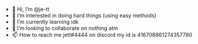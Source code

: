 - 👋 Hi, I’m @je-tt
- 👀 I’m interested in doing hard things (using easy methods)
- 🌱 I’m currently learning idk
- 💞️ I’m looking to collaborate on nothing atm
- 📫 How to reach me jett#4444 on discord my id is 416708861274357780


